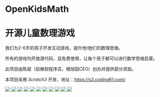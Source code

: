 # OpenKidsMath
# 开源儿童数理游戏

我们为2-6岁的孩子开发互动游戏，提升他/她们的数理思维。

所有的游戏均开放源代码，且免费使用，让每个孩子都可以进行数学思维启蒙。

此项目由陈斌（前微软程序员，橙旭园CEO）创办并提供部分资助。

本项目采用 <i>Scratch3</i> 开发，地址：https://s3.coding61.com/

![](/截图/20210213113530.jpg)
![](/截图/IMG_0248.PNG)
![](/截图/IMG_0249.PNG)
![](/截图/IMG_0250.PNG)
![](/截图/IMG_0251.PNG)
![](/截图/IMG_0252.PNG)
![](/截图/IMG_0253.PNG)
![](/截图/IMG_0254.PNG)
![](/截图/IMG_0255.PNG)
![](/截图/IMG_0256.PNG)
![](/截图/IMG_0257.PNG)

